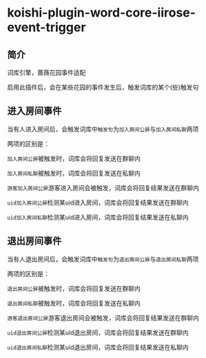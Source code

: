 # koishi-plugin-word-core-iirose-event-trigger

## 简介

词库引擎，蔷薇花园事件适配

启用此插件后，会在某些花园的事件发生后，触发词库的某个(些)触发句

## 进入房间事件

当有人进入房间后，会触发词库中`触发句`为`加入房间公屏`与`加入房间私聊`两项

两项的区别是：

`加入房间公屏`被触发时，词库会将回复发送在群聊内

`加入房间私聊`被触发时，词库会将回复发送在私聊内

`游客加入房间公屏`游客进入房间会被触发，词库会将回复结果发送在群聊内

`uid加入房间公屏`检测某uid进入房间，词库会将回复结果发送在群聊内

`uid加入房间私聊`检测某uid进入房间，词库会将回复结果发送在私聊内


## 退出房间事件

当有人退出房间后，会触发词库中`触发句`为`退出房间公屏`与`退出房间私聊`两项

两项的区别是：

`退出房间公屏`被触发时，词库会将回复发送在群聊内

`退出房间私聊`被触发时，词库会将回复发送在私聊内

`游客退出房间公屏`游客退出房间会被触发，词库会将回复结果发送在群聊内

`uid退出房间公屏`检测某uid退出房间，词库会将回复结果发送在群聊内

`uid退出房间私聊`检测某uid退出房间，词库会将回复结果发送在私聊内
